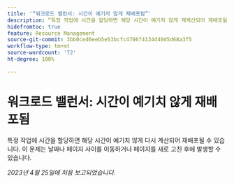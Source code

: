 ```yaml
---
title: '“워크로드 밸런서: 시간이 예기치 않게 재배포됨”'
description: “특정 작업에 시간을 할당하면 해당 시간이 예기치 않게 재계산되어 재배포될 수 있습니다. 이 문제는 날짜나 페이지 사이를 이동하거나 페이지를 새로 고친 후에 발생할 수 있습니다.”
hidefromtoc: true
feature: Resource Management
source-git-commit: 3bb0ced6eeb5e53bcfc4706f4134d40d5d68a3f5
workflow-type: tm+mt
source-wordcount: '72'
ht-degree: 100%

---
```



# 워크로드 밸런서: 시간이 예기치 않게 재배포됨

특정 작업에 시간을 할당하면 해당 시간이 예기치 않게 다시 계산되어 재배포될 수 있습니다. 이 문제는 날짜나 페이지 사이를 이동하거나 페이지를 새로 고친 후에 발생할 수 있습니다.

_2023년 4월 25일에 처음 보고되었습니다._

